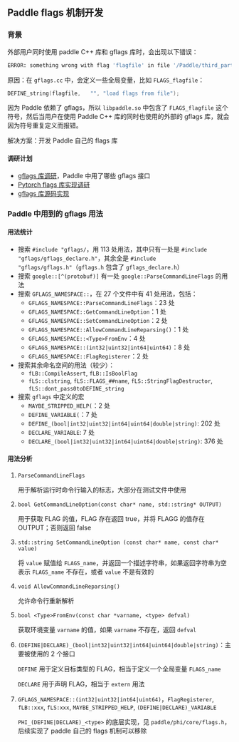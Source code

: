 ## Paddle flags 机制开发

### 背景

外部用户同时使用 paddle C++ 库和 gflags 库时，会出现以下错误：

```bash
ERROR: something wrong with flag 'flagfile' in file '/Paddle/third_party/gflags/src/gflags.cc'.  One possibility: file '/Paddle/third_party/gflags/src/gflags.cc' is being linked both statically and dynamically into this executable.
```

原因：在 `gflags.cc` 中，会定义一些全局变量，比如 `FLAGS_flagfile`：

``` C++
DEFINE_string(flagfile,   "", "load flags from file");
```

因为 Paddle 依赖了 gflags，所以 `libpaddle.so` 中包含了 `FLAGS_flagfile` 这个符号，然后当用户在使用 Paddle C++ 库的同时也使用的外部的 gflags 库，就会因为符号重复定义而报错。

解决方案：开发 Paddle 自己的 flags 库

#### 调研计划

- [gflags 库调研](./gflags.md)，Paddle 中用了哪些 gflags 接口
- [Pytorch flags 库实现调研](./pytorch_flags.md)
- [gflags 库源码实现](./gflags.md#gflags-源码实现)

### Paddle 中用到的 gflags 用法

#### 用法统计

- 搜索 `#include "gflags/`，用 113 处用法，其中只有一处是 `#include "gflags/gflags_declare.h"`，其余全是 `#include "gflags/gflags.h"`（`gflags.h` 包含了 `gflags_declare.h`）
- 搜索 `google::[^(protobuf)]` 有一处 `google::ParseCommandLineFlags` 的用法
- 搜索 `GFLAGS_NAMESPACE::`，在 27 个文件中有 41 处用法，包括：
  - `GFLAGS_NAMESPACE::ParseCommandLineFlags`：23 处
  - `GFLAGS_NAMESPACE::GetCommandLineOption`：1 处
  - `GFLAGS_NAMESPACE::SetCommandLineOption`：2 处
  - `GFLAGS_NAMESPACE::AllowCommandLineReparsing()`：1 处
  - `GFLAGS_NAMESPACE::<Type>FromEnv`：4 处
  - `GFLAGS_NAMESPACE::(int32|uint32|int64|uint64)`：8 处
  - `GFLAGS_NAMESPACE::FlagRegisterer`：2 处
- 搜索其余命名空间的用法（较少）：
  - `fLB::CompileAssert`, `fLB::IsBoolFlag`
  - `fLS::clstring`, `fLS::FLAGS_##name`, `fLS::StringFlagDestructor`, `fLS::dont_pass0toDEFINE_string`
- 搜索 `gflags` 中定义的宏
  - `MAYBE_STRIPPED_HELP(`：2 处
  - `DEFINE_VARIABLE(`：7 处
  - `DEFINE_(bool|int32|uint32|int64|uint64|double|string)`: 202 处
  - `DECLARE_VARIABLE`: 7 处
  - `DECLARE_(bool|int32|uint32|int64|uint64|double|string)`: 376 处

#### 用法分析

1. `ParseCommandLineFlags`

   用于解析运行时命令行输入的标志，大部分在测试文件中使用

2. `bool GetCommandLineOption(const char* name, std::string* OUTPUT)`

   用于获取 FLAG 的值，FLAG 存在返回 true，并将 FLAGG 的值存在 OUTPUT；否则返回 false

3. `std::string SetCommandLineOption (const char* name, const char* value)`

   将 `value` 赋值给 `FLAGS_name`，并返回一个描述字符串，如果返回字符串为空表示 `FLAGS_name` 不存在，或者 `value` 不是有效的

4. `void AllowCommandLineReparsing()`

   允许命令行重新解析

5. `bool <Type>FromEnv(const char *varname, <type> defval)`

   获取环境变量 `varname` 的值，如果 `varname` 不存在，返回 `defval`

6. `(DEFINE|DECLARE)_(bool|int32|uint32|int64|uint64|double|string)`：主要被使用的 2 个接口

   `DEFINE` 用于定义目标类型的 FLAG，相当于定义一个全局变量 `FLAGS_name`

   `DECLARE` 用于声明 FLAG，相当于 `extern` 用法

7. `GFLAGS_NAMESPACE::(int32|uint32|int64|uint64)`，`FlagRegisterer`, `fLB::xxx`, `fLS:xxx`, `MAYBE_STRIPPED_HELP`, `(DEFINE|DECLARE)_VARIABLE`

   `PHI_(DEFINE|DECLARE)_<type>` 的底层实现，见 `paddle/phi/core/flags.h`，后续实现了 paddle 自己的 flags 机制可以移除
